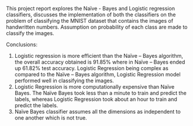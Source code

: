 This project report explores the Naïve - Bayes and Logistic regression classifiers, discusses the implementation of both the classifiers
on the problem of classifying the MNIST dataset that contains the images of handwritten numbers. Assumption on probability of each class 
are made to classify the images.

Conclusions:
1. Logistic regression is more efficient than the Naïve – Bayes algorithm, the overall accuracy obtained is 91.85% where in Naïve – Bayes
ended up 61.82% test accuracy. Logistic Regression being complex as compared to the Naïve – Bayes algorithm, Logistic Regression model 
performed well in classifying the images.
2. Logistic Regression is more computationally expensive than Naïve Bayes. The Naïve Bayes took less than a minute to train and predict 
the labels, whereas Logistic Regression took about an hour to train and predict the labels.
3. Naïve Bayes classifier assumes all the dimensions as independent to one another which is not true.

